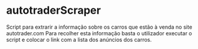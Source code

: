 # autotraderScraper


Script para extrarir a informação sobre os carros que estão à venda no site autotrader.com
Para recolher esta informação basta o utilizador executar o script e colocar o link com a lista dos anúncios dos carros.
